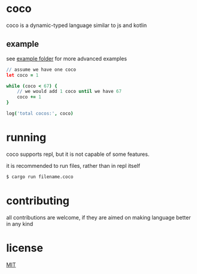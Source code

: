 # coco

coco is a dynamic-typed language similar to js and kotlin 

## example

see [example folder](./example) for more advanced examples

```coco
// assume we have one coco
let coco = 1

while (coco < 67) {
    // we would add 1 coco until we have 67
    coco += 1
}

log('total cocos:', coco)
```

# running

coco supports repl, but it is not capable of some features.

it is recommended to run files, rather than in repl itself

```bash
$ cargo run filename.coco
```

# contributing

all contributions are welcome, if they are aimed on making language better in any kind

# license

[MIT](./LICENSE)
